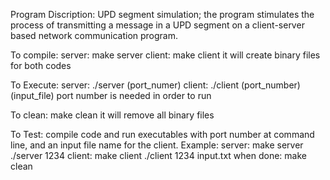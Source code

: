 Program Discription: UPD segment simulation; the program stimulates the process
of transmitting a message in a UPD segment on a client-server based network 
communication program.

To compile:
       server:
              make server
       client: 
              make client
it will create binary files for both codes

To Execute:
       server:
              ./server (port_numer)
       client:
              ./client (port_number) (input_file)
port number is needed in order to run 

To clean:
       make clean
it will remove all binary files

To Test:
       compile code and run executables with port number at command line, and an input file name for the client.
       Example:
              server: 
                     make server
                     ./server 1234
              client:
                     make client
                     ./client 1234 input.txt
              when done:
                     make clean
